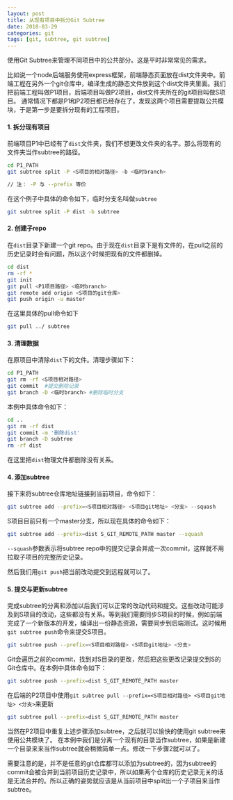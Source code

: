 ```yaml
---
layout: post
title: 从现有项目中拆分Git Subtree
date: 2018-03-29
categories: git
tags: [git, subtree, git subtree]
---
```


使用Git Subtree来管理不同项目中的公共部分。这是平时非常常见的需求。

比如说一个node后端服务使用express框架，前端静态页面放在dist文件夹中。前端工程在另外一个git仓库中，编译生成的静态文件放到这个dist文件夹里面。我们把前端工程叫做P1项目，后端项目叫做P2项目，dist文件夹所在的git项目叫做S项目。
通常情况下都是P1和P2项目都已经存在了，发现这两个项目需要提取公共模块，于是第一步是要拆分现有的工程项目。

#### 1. 拆分现有项目

前端项目P1中已经有了`dist`文件夹，我们不想更改文件夹的名字。那么将现有的文件夹当作subtree的路径。

```bash
cd P1_PATH
git subtree split -P <S项目的相对路径> -b <临时branch>

// 注： -P 与 --prefix 等价
```

在这个例子中具体的命令如下，临时分支名叫做`subtree`

```bash
git subtree split -P dist -b subtree
```

#### 2. 创建子repo

在`dist`目录下新建一个git repo。由于现在`dist`目录下是有文件的，在pull之前的历史记录时会有问题，所以这个时候把现有的文件都删掉。

```bash
cd dist
rm -rf *
git init
git pull <P1项目路径> <临时branch>
git remote add origin <S项目的git仓库>
git push origin -u master
```

在这里具体的pull命令如下

```bash
git pull ../ subtree
```

#### 3. 清理数据

在原项目中清除`dist`下的文件。清理步骤如下：

```bash
cd P1_PATH
git rm -rf <S项目相对路径>
git commit	#提交删除记录
git branch -D <临时branch> #删除临时分支
```

本例中具体命令如下：

```bash
cd ..
git rm -rf dist
git commit -m '删除dist'
git branch -D subtree
rm -rf dist
```

在这里把`dist`物理文件都删除没有关系。

#### 4. 添加subtree

接下来将subtree仓库地址链接到当前项目，命令如下：

```bash
git subtree add --prefix=<S项目相对路径> <S项目git地址> <分支> --squash
```

S项目目前只有一个master分支，所以现在具体的命令如下：

```bash
git subtree add --prefix=dist S_GIT_REMOTE_PATH master --squash
```

`--squash`参数表示将subtree repo中的提交记录合并成一次commit，这样就不用拉取子项目的完整历史记录。

然后我们用`git push`把当前改动提交到远程就可以了。

#### 5. 提交与更新subtree

完成subtree的分离和添加以后我们可以正常的改动代码和提交。这些改动可能涉及到S项目的改动，这些都没有关系。等到我们需要同步S项目的时候，例如前端完成了一个新版本的开发，编译出一份静态资源，需要同步到后端测试。这时候用`git subtree push`命令来提交S项目。

```bash
git subtree push --prefix=<S项目相对路径> <S项目git地址> <分支>
```

Git会遍历之前的commit，找到对S目录的更改，然后把这些更改记录提交到S的Git仓库中。在本例中具体命令如下：

```bash
git subtree push --prefix=dist S_GIT_REMOTE_PATH master
```

在后端的P2项目中使用`git subtree pull --prefix=<S项目相对路径> <S项目git地址> <分支>`来更新

```bash
git subtree pull --prefix=dist S_GIT_REMOTE_PATH master
```

当然在P2项目中重复上述步骤添加subtree，之后就可以愉快的使用git subtree来使用公共模块了。
在本例中我们是分离一个现有的目录当作subtree，如果是新建一个目录来来当作subtree就会稍微简单一点。修改一下步骤2就可以了。

需要注意的是，并不是任意的git仓库都可以添加为subtree的，因为subtree的commit会被合并到当前项目历史记录中，所以如果两个仓库的历史记录无关的话是无法合并的。所以正确的姿势就应该是从当前项目中split出一个子项目来当作subtree。

